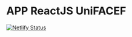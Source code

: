 # APP ReactJS UniFACEF

[![Netlify Status](https://api.netlify.com/api/v1/badges/68a7f629-cd17-465e-b165-0bcfe2b8baa5/deploy-status)](https://app.netlify.com/sites/facef-reactjs/deploys)